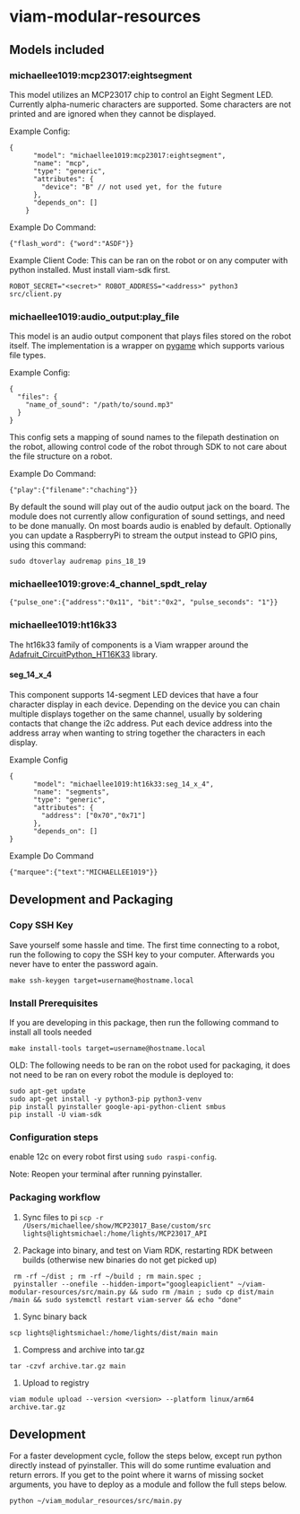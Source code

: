 # viam-modular-resources

## Models included
### michaellee1019:mcp23017:eightsegment
This model utilizes an MCP23017 chip to control an Eight Segment LED. Currently alpha-numeric characters are supported. Some characters are not printed and are ignored when they cannot be displayed.

Example Config:
```
{
      "model": "michaellee1019:mcp23017:eightsegment",
      "name": "mcp",
      "type": "generic",
      "attributes": {
        "device": "B" // not used yet, for the future
      },
      "depends_on": []
    }
```

Example Do Command:
```
{"flash_word": {"word":"ASDF"}}
```

Example Client Code:
This can be ran on the robot or on any computer with python installed. Must install viam-sdk first.
```
ROBOT_SECRET="<secret>" ROBOT_ADDRESS="<address>" python3 src/client.py
```
### michaellee1019:audio_output:play_file
This model is an audio output component that plays files stored on the robot itself. The implementation is a wrapper on [pygame](http://www.pygame.org/docs/ref/music.html) which supports various file types.

Example Config:
```
{
  "files": {
    "name_of_sound": "/path/to/sound.mp3"
  }
}
```

This config sets a mapping of sound names to the filepath destination on the robot, allowing control code of the robot through SDK to not care about the file structure on a robot.

Example Do Command:
```
{"play":{"filename":"chaching"}}
```

By default the sound will play out of the audio output jack on the board. The module does not currently allow configuration of sound settings, and need to be done manually. On most boards audio is enabled by default. Optionally you can update a RaspberryPi to stream the output instead to GPIO pins, using this command:

```
sudo dtoverlay audremap pins_18_19
```

### michaellee1019:grove:4_channel_spdt_relay
```
{"pulse_one":{"address":"0x11", "bit":"0x2", "pulse_seconds": "1"}}
```

### michaellee1019:ht16k33
The ht16k33 family of components is a Viam wrapper around the [Adafruit_CircuitPython_HT16K33](https://github.com/adafruit/Adafruit_CircuitPython_HT16K33/) library.

#### seg_14_x_4
This component supports 14-segment LED devices that have a four character display in each device. Depending on the device you can chain multiple displays together on the same channel, usually by soldering contacts that change the i2c address. Put each device address into the address array when wanting to string together the characters in each display.

Example Config
```
{
      "model": "michaellee1019:ht16k33:seg_14_x_4",
      "name": "segments",
      "type": "generic",
      "attributes": {
        "address": ["0x70","0x71"]
      },
      "depends_on": []
}
```

Example Do Command
```
{"marquee":{"text":"MICHAELLEE1019"}}
```

## Development and Packaging
### Copy SSH Key
Save yourself some hassle and time. The first time connecting to a robot, run the following to copy the SSH key to your computer. Afterwards you never have to enter the password again.
```
make ssh-keygen target=username@hostname.local
```

### Install Prerequisites
If you are developing in this package, then run the following command to install all tools needed
```
make install-tools target=username@hostname.local
```

OLD: The following needs to be ran on the robot used for packaging, it does not need to be ran on every robot the module is deployed to:
```
sudo apt-get update
sudo apt-get install -y python3-pip python3-venv
pip install pyinstaller google-api-python-client smbus
pip install -U viam-sdk
```

### Configuration steps
enable 12c on every robot first using `sudo raspi-config`.

Note: Reopen your terminal after running pyinstaller.

### Packaging workflow
1. Sync files to pi
```scp -r /Users/michaellee/show/MCP23017_Base/custom/src  lights@lightsmichael:/home/lights/MCP23017_API```

1. Package into binary, and test on Viam RDK, restarting RDK between builds (otherwise new binaries do not get picked up)
```
 rm -rf ~/dist ; rm -rf ~/build ; rm main.spec ;
 pyinstaller --onefile --hidden-import="googleapiclient" ~/viam-modular-resources/src/main.py && sudo rm /main ; sudo cp dist/main /main && sudo systemctl restart viam-server && echo "done"
```

1. Sync binary back
```
scp lights@lightsmichael:/home/lights/dist/main main 
```

1. Compress and archive into tar.gz
```
tar -czvf archive.tar.gz main
```

1. Upload to registry
```
viam module upload --version <version> --platform linux/arm64 archive.tar.gz
```

## Development
For a faster development cycle, follow the steps below, except run python directly instead of pyinstaller. This will do some runtime evaluation and return errors. If you get to the point where it warns of missing socket arguments, you have to deploy as a module and follow the full steps below.

```python ~/viam_modular_resources/src/main.py```
